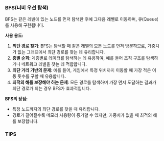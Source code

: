 ### BFS(너비 우선 탐색)

BFS는 같은 레벨에 있는 노드를 먼저 탐색한 후에 그다음 레벨로 이동하며, 큐(Queue)를 사용해 구현됩니다.

**사용 용도:**

1. **최단 경로 찾기**: BFS는 탐색할 때 같은 레벨의 모든 노드를 먼저 방문하므로, 가중치가 없는 그래프에서 최단 경로를 찾는 데 유리합니다.
2. **층별 순회**: 계층별로 데이터를 탐색하는 데 유용하여, 예를 들어 조직 구조를 탐색하거나 네트워크 레벨을 찾는 데 적합합니다.
3. **최단 거리 기반의 문제**: 예를 들어, 게임에서 특정 위치까지 이동할 때 가장 적은 이동 횟수를 구할 때 유용합니다.
4. **최적의 해를 보장해야 하는 문제**: 모든 경로를 탐색하며 가장 먼저 도달하는 결과가 최단 경로가 되는 경우 BFS가 효과적입니다.

**BFS의 장점:**

- 특정 노드까지의 최단 경로를 찾을 때 유리합니다.
- 경로가 길어질수록 메모리 사용량이 증가할 수 있지만, 가중치가 없을 때 최적의 해를 보장합니다.

### TIPS
